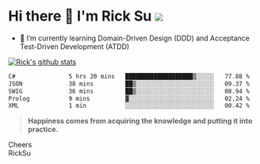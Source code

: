 # Hi there 👋 I'm Rick Su ![](https://komarev.com/ghpvc/?username=ricksu978)
<!--
**ricksu978/ricksu978** is a ✨ _special_ ✨ repository because its `README.md` (this file) appears on your GitHub profile.

Here are some ideas to get you started:

- 🔭 I’m currently working on ...
-->
- 🌱 I’m currently learning Domain-Driven Design (DDD) and Acceptance Test-Driven Development (ATDD)
<!--
- 👯 I’m looking to collaborate on ...
- 🤔 I’m looking for help with ...
- 💬 Ask me about ...
- 📫 How to reach me: ...
- 😄 Pronouns: ...
- ⚡ Fun fact: ...
-->
[![Rick's github stats](https://github-readme-stats.vercel.app/api?username=ricksu978&theme=dark)](https://github.com/ricksu978/ricksu978)

<!--START_SECTION:waka-->

```txt
C#               5 hrs 20 mins   ███████████████████▒░░░░░   77.88 %
JSON             38 mins         ██▒░░░░░░░░░░░░░░░░░░░░░░   09.37 %
SWIG             36 mins         ██▒░░░░░░░░░░░░░░░░░░░░░░   08.94 %
Prolog           9 mins          ▓░░░░░░░░░░░░░░░░░░░░░░░░   02.24 %
XML              1 min           ░░░░░░░░░░░░░░░░░░░░░░░░░   00.42 %
```

<!--END_SECTION:waka-->

> **Happiness comes from acquiring the knowledge and putting it into practice.**

Cheers  
RickSu 
